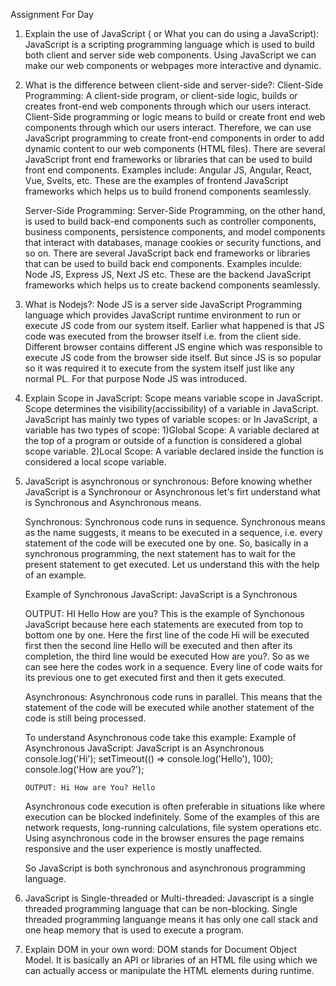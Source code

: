 Assignment For Day

1. Explain the use of JavaScript ( or What you can do using a JavaScript):
   JavaScript is a scripting programming language which is used to build both client and server side web components. 
   Using JavaScript we can make our web components or webpages more interactive and dynamic.
   
   
2. What is the difference between client-side and server-side?:
   Client-Side Programming:
   A client-side program, or client-side logic, builds or creates front-end web components through which our users interact.
   Client-Side programming or logic means to build or create front end web components through which our users interact. 
   Therefore, we can use JavaScript programming to create front-end components in order to add dynamic content to our web components (HTML files).
   There are several JavaScript front end frameworks or libraries that can be used to build front end components. 
   Examples include: Angular JS, Angular, React, Vue, Svelts, etc. These are the examples of frontend JavaScript frameworks which helps us to build fronend components     seamlessly.

   Server-Side Programming:
   Server-Side Programming, on the other hand, is used to build back-end components such as controller components, business components, persistence components, and        model components that interact with databases, manage cookies or security functions, and so on.
   There are several JavaScript back end frameworks or libraries that can be used to build back end components. 
   Examples inculde: Node JS, Express JS, Next JS etc. These are the backend JavaScript frameworks which helps us to create backend components seamlessly.
   
3. What is Nodejs?:
   Node JS is a server side JavaScript Programming language which provides JavaScript runtime environment to run or execute JS code from our system itself.
   Earlier what happened is that JS code was executed from the browser itself i.e. from the client side. 
   Different browser contains different JS engine which was responsible to execute JS code from the browser side itself.
   But since JS is so popular so it was required it to execute from the system itself just like any normal PL. For that purpose Node JS was introduced. 

4. Explain Scope in JavaScript:
   Scope means variable scope in JavaScript. Scope determines the  visibility(accissibility) of a variable in JavaScript. 
   JavaScript has mainly two types of variable scopes: or In JavaScript, a variable has two types of scope:
   1)Global Scope: A variable declared at the top of a program or outside of a function is considered a global scope variable.
   2)Local Scope: A variable declared inside the function is considered a local scope variable.
		
5. JavaScript is asynchronous or synchronous:
   Before knowing whether JavaScript is a Synchronour or Asynchronous let's firt understand what is Synchronous and Asynchronous means.
   
   Synchronous: Synchronous code runs in sequence. Synchronous means as the name suggests, it means to be executed in a sequence, i.e. every statement of the code will    be executed one by one. 
   So, basically in a synchronous programming, the next statement has to wait for the present statement to get executed.
   Let us understand this with the help of an example.

   Example of Synchronous JavaScript: JavaScript is a Synchronous

	<script>
		document.write("Hi"); // First
		document.write("<br>");
	  
		document.write("Hello") ;// Second
		document.write("<br>");
		  
		document.write("How are you?"); // Third
	</script>
	
	OUTPUT: HI
	        Hello
	        How are you?
        This is the example of Synchonous JavaScript because here each statements are executed from top to bottom one by one.
	Here the first line of the code Hi will be executed first then the second line Hello will be executed and then after its completion, 
	the third line would be executed How are you?.
	So as we can see here the codes work in a sequence. Every line of code waits for its previous one to get executed first and then it gets executed.
	
	Asynchronous: Asynchronous code runs in parallel. This means that the statement of the code will be executed while another statement of the code 
	is still being processed.
	
	To understand Asynchronous code take this example:
	Example of Asynchronous JavaScript: JavaScript is an Asynchronous
	console.log('Hi');
	setTimeout(() => console.log('Hello'), 100);
	console.log('How are you?');
   
       OUTPUT: Hi How are You? Hello
	
	Asynchronous code execution is often preferable in situations like where execution can be blocked indefinitely. 
	Some of the examples of this are network requests, long-running calculations, file system operations etc. 
	Using asynchronous code in the browser ensures the page remains responsive and the user experience is mostly unaffected.
	
	So JavaScript is both synchronous and asynchronous programming language.
	

6. JavaScript is Single-threaded or Multi-threaded:
   Javascript is a single threaded programming language that can be non-blocking. Single threaded programming languange means it has only one call stack 
   and one heap memory that is used to execute a program.
   
7. Explain DOM in your own word:
   DOM stands for Document Object Model. It is basically an API or libraries of an HTML file using which we can actually access or manipulate the HTML elements
   during runtime.
   
